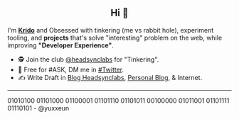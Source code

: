 <h2 align="center">Hi 👋</h2>

I'm [**Krido**](httos://github.com/yuxxeun) and Obsessed with tinkering (me vs rabbit hole), experiment tooling, and **projects** that's solve "interesting" problem on the web, while improving **"Developer Experience"**.   
   
- 🕵️ Join the club [@headsynclabs](https://github.com/headsynclabs) for "Tinkering".
- 💬 Free for #ASK, DM me in [#Twitter](https://twitter.com/yuxxeun).
- ✍ Write Draft in [Blog Headsynclabs](https://headsynclabs.github.io), [Personal Blog](https://yuxxeun.github.io), & Internet.

<hr>
01010100 01101000 01100001 01101110 01101011 00100000 01011001 01101111 01110101 - @yuxxeun
